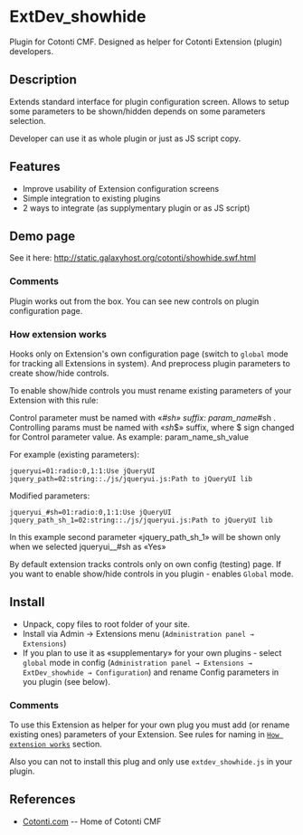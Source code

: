 ExtDev_showhide
===============

Plugin for Cotonti CMF. Designed as helper for Cotonti Extension (plugin) developers.

Description
-----------

Extends standard interface for plugin configuration screen. 
Allows to setup some parameters to be shown/hidden depends on some parameters selection.

Developer can use it as whole plugin or just as JS script copy.

Features
--------

* Improve usability of Extension configuration screens
* Simple integration to existing plugins
* 2 ways to integrate (as supplymentary plugin or as JS script)

Demo page
---------

See it here: http://static.galaxyhost.org/cotonti/showhide.swf.html

### Comments

Plugin works out from the box. You can see new controls on plugin configuration page.


### How extension works

Hooks only on Extension's own configuration page (switch to `global` mode for tracking all Extensions 
in system). And preprocess plugin parameters to create show/hide controls.

To enable show/hide controls you must rename existing parameters of your Extension with this rule:

Control parameter must be named with «_#sh» suffix: param_name_#sh .
Controlling params must be named with «_sh_$» suffix, where $ sign changed for 
Control parameter value. As example: param_name_sh_value

For example (existing parameters):

    jqueryui=01:radio:0,1:1:Use jQueryUI
    jquery_path=02:string::./js/jqueryui.js:Path to jQueryUI lib

Modified parameters:

    jqueryui_#sh=01:radio:0,1:1:Use jQueryUI
    jquery_path_sh_1=02:string::./js/jqueryui.js:Path to jQueryUI lib

In this example second parameter «jquery_path_sh_1» will be shown only when we selected 
jqueryui__#sh as «Yes»

By default extension tracks controls only on own config (testing) page.
If you want to enable show/hide controls in you plugin - enables `Global` mode.


Install
-------

* Unpack, copy files to root folder of your site.
* Install via Admin → Extensions menu (`Administration panel → Extensions`)
* If you plan to use it as «supplementary» for your own plugins - select `global` mode in 
config (`Administration panel → Extensions → ExtDev_showhide → Configuration`)
and rename Config parameters in you plugin (see below).

### Comments

To use this Extension as helper for your own plug you must add (or rename existing ones) 
parameters of your Extension. See rules for naming in [`How extension works`](#How-extension-works) section.

Also you can not to install this plug and only use `extdev_showhide.js` in your plugin.

References
----------

* [Cotonti.com](http://Cotonti.com/) -- Home of Cotonti CMF


